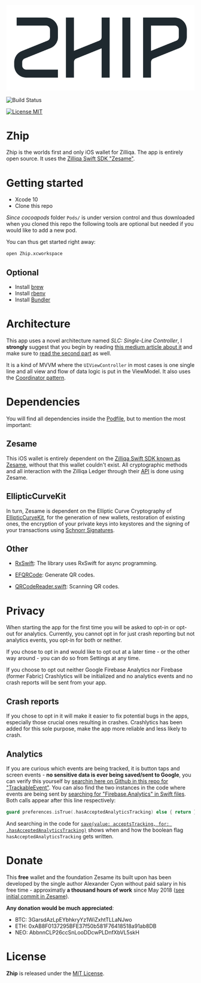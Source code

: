 ![ZhipLogo](zhip-logo.png)

![Build Status](https://app.bitrise.io/app/257ea698a1e55eec/status.svg?token=Cy4YjEgbtcNYxkJqTtNX3Q&branch=develop)

[![License MIT](https://img.shields.io/badge/license-MIT-blue.svg)](LICENSE)

# Zhip
Zhip is the worlds first and only iOS wallet for Zilliqa. The app is entirely open source. It uses the [Zilliqa Swift SDK "Zesame"](https://github.com/OpenZesame/Zesame).

# Getting started
-  Xcode 10
- Clone this repo

*Since cocoapods* folder `Pods/` is under version control and thus downloaded when you cloned this repo the following tools are optional but needed if you would like to add a new pod.

You can thus get started right away:
```bash
open Zhip.xcworkspace
```

## Optional
- Install [brew](https://brew.sh/)
- Install [rbenv](https://github.com/rbenv/rbenv)
- Install [Bundler](https://bundler.io/)

# Architecture
This app uses a novel architecture named *SLC: Single-Line Controller*, I **strongly** suggest that you begin by reading [this medium article about it](https://medium.com/@sajjon/single-line-controller-fbe474857787) and make sure to [read the second part](https://medium.com/@sajjon/single-line-controller-advanced-case-406e76731ee6) as well.

It is a kind of MVVM where the `UIViewController` in most cases is one single line and all view and flow of data logic is put in the ViewModel. It also uses the [Coordinator pattern](http://khanlou.com/2015/10/coordinators-redux/).

# Dependencies
You will find all dependencies inside the [Podfile](PodFile), but to mention the most important:

## Zesame
This iOS wallet is entirely dependent on the [Zilliqa Swift SDK known as Zesame](https://github.com/OpenZesame/Zesame), without that this wallet couldn't exist. All cryptographic methods and all interaction with the Zilliqa Ledger through their [API](https://apidocs.zilliqa.com/#introduction) is done using Zesame.

## EllipticCurveKit
In turn, Zesame is dependent on the Elliptic Curve Cryptography of [EllipticCurveKit]((https://github.com/Sajjon/EllipticCurveKit)), for the generation of new wallets, restoration of existing ones, the encryption of your private keys into keystores and the signing of your transactions using [Schnorr Signatures](https://en.wikipedia.org/wiki/Schnorr_signature).

## Other

- [RxSwift](https://github.com/ReactiveX/RxSwift): The library uses RxSwift for async programming.

- [EFQRCode](https://github.com/EFPrefix/EFQRCode): Generate QR codes.

- [QRCodeReader.swift](https://github.com/yannickl/QRCodeReader.swift): Scanning QR codes.


# Privacy
When starting the app for the first time you will be asked to opt-in or opt-out for analytics. Currently, you cannot opt in for just crash reporting but not analytics events, you opt-in for both or neither. 

If you chose to opt in and would like to opt out at a later time - or the other way around - you can do so from Settings at any time. 

If you choose to opt out neither Google Firebase Analytics nor Firebase (former Fabric) Crashlytics will be initialized and no analytics events and no crash reports will be sent from your app. 

## Crash reports
If you chose to opt in it will make it easier to fix potential bugs in the apps, especially those crucial ones resulting in crashes. Crashlytics has been added for this sole purpose, make the app more reliable and less likely to crash. 

## Analytics
If you are curious which events are being tracked, it is button taps and screen events - **no sensitive data is ever being saved/sent to Google**, you can verify this yourself by [searchin here on Github in this repo for "TrackableEvent"](https://github.com/OpenZesame/Zhip/search?q=TrackableEvent). You can also find the two instances in the code where events are being sent by [searching for "Firebase.Analytics" in Swift files](https://github.com/OpenZesame/Zhip/search?l=Swift&q=%22Firebase.Analytics%22). Both calls appear after this line respectively: 
```swift
guard preferences.isTrue(.hasAcceptedAnalyticsTracking) else { return }
```

And searching in the code for [`save(value: acceptsTracking, for: .hasAcceptedAnalyticsTracking)`](https://github.com/OpenZesame/Zhip/search?q=%22save%28value%3A+acceptsTracking%2C+for%3A+.hasAcceptedAnalyticsTracking%29%22&unscoped_q=%22save%28value%3A+acceptsTracking%2C+for%3A+.hasAcceptedAnalyticsTracking%29%22) shows when and how the boolean flag `hasAcceptedAnalyticsTracking` gets written.


# Donate
This **free** wallet and the foundation Zesame its built upon has been developed by the single author Alexander Cyon without paid salary in his free time - approximatly **a thousand hours of work** since May 2018 ([see initial commit in Zesame](https://github.com/OpenZesame/Zesame/commit/d948741f3e3d38a9962cc9a23552622a303e7ff4#diff-04c6e90faac2675aa89e2176d2eec7d8)). 

**Any donation would be much appreciated**:

- BTC: 3GarsdAzLpEYbhkryYz1WiZxhtTLLaNJwo
- ETH: 0xAB8F0137295BFE37f50b581F76418518a91ab8DB
- NEO: AbbnnCLP26ccSnLooDDcwPLDnfXbVL5skH

# License

**Zhip** is released under the [MIT License](LICENSE).